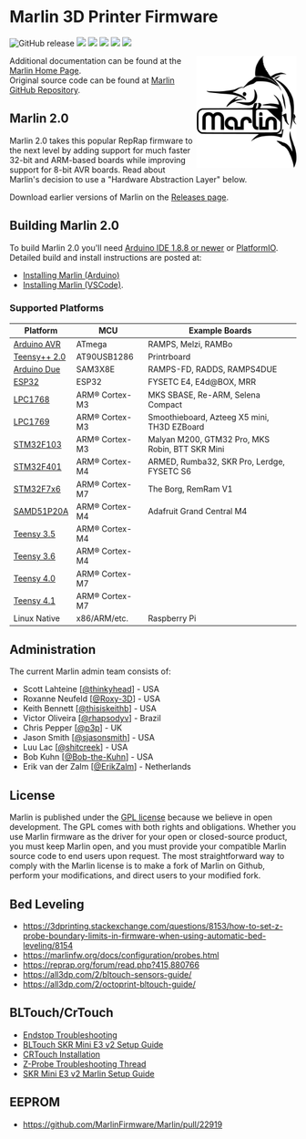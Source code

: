 # Marlin 3D Printer Firmware

<img src="https://img.shields.io/badge/-Contursi-blue" alt="GitHub release"/> <img src="https://awesome.re/badge.svg">
<img src="https://img.shields.io/github/license/cwcontur/Contursi-Marlin-Firmware"> 
<img src="https://img.shields.io/github/v/release/cwcontur/Contursi-Marlin-Firmware?color=yellow&include_prereleases"/>
<img src="https://img.shields.io/github/commit-activity/m/cwcontur/Contursi-Marlin-Firmware?color=Green"/>
<img src="https://img.shields.io/github/languages/top/cwcontur/Contursi-Marlin-Firmware?color=purple"/>

<img align="right" width=175 src="buildroot/share/pixmaps/logo/marlin-250.png" />


Additional documentation can be found at the [Marlin Home Page](https://marlinfw.org/). \
Original source code can be found at [Marlin GitHub Repository](https://github.com/MarlinFirmware/Marlin).

## Marlin 2.0

Marlin 2.0 takes this popular RepRap firmware to the next level by adding support for much faster 32-bit and ARM-based boards while improving support for 8-bit AVR boards. Read about Marlin's decision to use a "Hardware Abstraction Layer" below.

Download earlier versions of Marlin on the [Releases page](https://github.com/MarlinFirmware/Marlin/releases).

## Building Marlin 2.0

To build Marlin 2.0 you'll need [Arduino IDE 1.8.8 or newer](https://www.arduino.cc/en/main/software) or [PlatformIO](http://docs.platformio.org/en/latest/ide.html#platformio-ide). Detailed build and install instructions are posted at:

  - [Installing Marlin (Arduino)](http://marlinfw.org/docs/basics/install_arduino.html)
  - [Installing Marlin (VSCode)](http://marlinfw.org/docs/basics/install_platformio_vscode.html).

### Supported Platforms

  Platform|MCU|Example Boards
  --------|---|-------
  [Arduino AVR](https://www.arduino.cc/)|ATmega|RAMPS, Melzi, RAMBo
  [Teensy++ 2.0](http://www.microchip.com/wwwproducts/en/AT90USB1286)|AT90USB1286|Printrboard
  [Arduino Due](https://www.arduino.cc/en/Guide/ArduinoDue)|SAM3X8E|RAMPS-FD, RADDS, RAMPS4DUE
  [ESP32](https://github.com/espressif/arduino-esp32)|ESP32|FYSETC E4, E4d@BOX, MRR
  [LPC1768](http://www.nxp.com/products/microcontrollers-and-processors/arm-based-processors-and-mcus/lpc-cortex-m-mcus/lpc1700-cortex-m3/512kb-flash-64kb-sram-ethernet-usb-lqfp100-package:LPC1768FBD100)|ARM® Cortex-M3|MKS SBASE, Re-ARM, Selena Compact
  [LPC1769](https://www.nxp.com/products/processors-and-microcontrollers/arm-microcontrollers/general-purpose-mcus/lpc1700-cortex-m3/512kb-flash-64kb-sram-ethernet-usb-lqfp100-package:LPC1769FBD100)|ARM® Cortex-M3|Smoothieboard, Azteeg X5 mini, TH3D EZBoard
  [STM32F103](https://www.st.com/en/microcontrollers-microprocessors/stm32f103.html)|ARM® Cortex-M3|Malyan M200, GTM32 Pro, MKS Robin, BTT SKR Mini
  [STM32F401](https://www.st.com/en/microcontrollers-microprocessors/stm32f401.html)|ARM® Cortex-M4|ARMED, Rumba32, SKR Pro, Lerdge, FYSETC S6
  [STM32F7x6](https://www.st.com/en/microcontrollers-microprocessors/stm32f7x6.html)|ARM® Cortex-M7|The Borg, RemRam V1
  [SAMD51P20A](https://www.adafruit.com/product/4064)|ARM® Cortex-M4|Adafruit Grand Central M4
  [Teensy 3.5](https://www.pjrc.com/store/teensy35.html)|ARM® Cortex-M4|
  [Teensy 3.6](https://www.pjrc.com/store/teensy36.html)|ARM® Cortex-M4|
  [Teensy 4.0](https://www.pjrc.com/store/teensy40.html)|ARM® Cortex-M7|
  [Teensy 4.1](https://www.pjrc.com/store/teensy41.html)|ARM® Cortex-M7|
  Linux Native|x86/ARM/etc.|Raspberry Pi

## Administration
The current Marlin admin team consists of:

 - Scott Lahteine [[@thinkyhead](https://github.com/thinkyhead)] - USA 
 - Roxanne Neufeld [[@Roxy-3D](https://github.com/Roxy-3D)] - USA
 - Keith Bennett [[@thisiskeithb](https://github.com/thisiskeithb)] - USA
 - Victor Oliveira [[@rhapsodyv](https://github.com/rhapsodyv)] - Brazil
 - Chris Pepper [[@p3p](https://github.com/p3p)] - UK
 - Jason Smith [[@sjasonsmith](https://github.com/sjasonsmith)] - USA
 - Luu Lac [[@shitcreek](https://github.com/shitcreek)] - USA
 - Bob Kuhn [[@Bob-the-Kuhn](https://github.com/Bob-the-Kuhn)] - USA
 - Erik van der Zalm [[@ErikZalm](https://github.com/ErikZalm)] - Netherlands 

## License

Marlin is published under the [GPL license](/LICENSE) because we believe in open development. The GPL comes with both rights and obligations. Whether you use Marlin firmware as the driver for your open or closed-source product, you must keep Marlin open, and you must provide your compatible Marlin source code to end users upon request. The most straightforward way to comply with the Marlin license is to make a fork of Marlin on Github, perform your modifications, and direct users to your modified fork.

## Bed Leveling

- https://3dprinting.stackexchange.com/questions/8153/how-to-set-z-probe-boundary-limits-in-firmware-when-using-automatic-bed-leveling/8154
- https://marlinfw.org/docs/configuration/probes.html
- https://reprap.org/forum/read.php?415,880766
- https://all3dp.com/2/bltouch-sensors-guide/
- https://all3dp.com/2/octoprint-bltouch-guide/

## BLTouch/CrTouch

- [Endstop Troubleshooting](https://www.reddit.com/r/3Dprinting/comments/euap3q/software_endstops_not_working_bigtreetech_skr/)
- [BLTouch SKR Mini E3 v2 Setup Guide](https://www.reddit.com/r/3Dprinting/comments/hx6ab3/bed_leveling_bltouch_inductive_sensor/)
- [CRTouch Installation](https://www.youtube.com/watch?v=de4b6HZIpNA&ab_channel=3DPrintingCanada)
- [Z-Probe Troubleshooting Thread](https://www.reddit.com/r/ender3/comments/izgji8/bltouch_skr_mini_e3_v20_auto_homing_not_working/)
- [SKR Mini E3 v2 Marlin Setup Guide](https://www.reddit.com/r/3Dprinting/comments/n7or5u/marlin_20x_guide_skr_mini_e3_v20_ender_3/)

## EEPROM
- https://github.com/MarlinFirmware/Marlin/pull/22919
